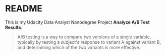 # README
This is my Udacity Data Analyst Nanodegree Project **Analyze A/B Test Results**.

> A/B testing is a way to compare two versions of a single variable, typically by testing a subject's response to variant A against variant B, and determining which of the two variants is more effective.
